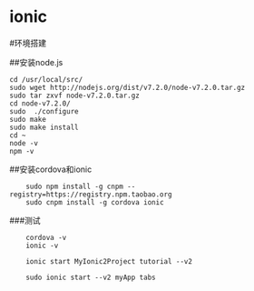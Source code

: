 # ionic

#环境搭建

##安装node.js

    cd /usr/local/src/
    sudo wget http://nodejs.org/dist/v7.2.0/node-v7.2.0.tar.gz
    sudo tar zxvf node-v7.2.0.tar.gz
    cd node-v7.2.0/
    sudo  ./configure
    sudo make
    sudo make install
    cd ~
    node -v
    npm -v
    
##安装cordova和ionic

        sudo npm install -g cnpm --registry=https://registry.npm.taobao.org
        sudo cnpm install -g cordova ionic 

###测试

        cordova -v
        ionic -v
        
        ionic start MyIonic2Project tutorial --v2
        
        sudo ionic start --v2 myApp tabs
